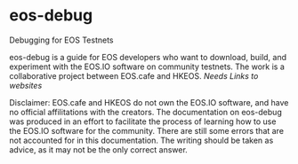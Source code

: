 # eos-debug
Debugging for EOS Testnets

eos-debug is a guide for EOS developers who want to download, build, and experiment with the EOS.IO software on community testnets. The work is a collaborative project between EOS.cafe and HKEOS. *Needs Links to websites*

Disclaimer: EOS.cafe and HKEOS do not own the EOS.IO software, and have no official affilitations with the creators. The documentation on eos-debug was produced in an effort to facilitate the process of learning how to use the EOS.IO software for the community. There are still some errors that are not accounted for in this documentation. The writing should be taken as advice, as it may not be the only correct answer.
